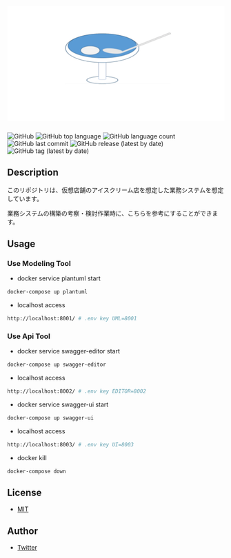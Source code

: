 # <center>![ice-cream](./docs/logo/logo.png)</center>

![GitHub](https://img.shields.io/github/license/onesword0618/ice-cream?style=plastic)
![GitHub top language](https://img.shields.io/github/languages/top/onesword0618/ice-cream?style=plastic)
![GitHub language count](https://img.shields.io/github/languages/count/onesword0618/ice-cream?style=plastic)
![GitHub last commit](https://img.shields.io/github/last-commit/onesword0618/ice-cream?style=plastic)
![GitHub release (latest by date)](https://img.shields.io/github/v/release/onesword0618/ice-cream?style=plastic)
![GitHub tag (latest by date)](https://img.shields.io/github/v/tag/onesword0618/ice-cream?style=plastic)

## Description

このリポジトリは、仮想店舗のアイスクリーム店を想定した業務システムを想定しています。

業務システムの構築の考察・検討作業時に、こちらを参考にすることができます。

## Usage

### Use Modeling Tool

- docker service plantuml start

```bash
docker-compose up plantuml
```

- localhost access

```bash
http://localhost:8001/ # .env key UML=8001
```

### Use Api Tool

- docker service swagger-editor start

```bash
docker-compose up swagger-editor
```

- localhost access

```bash
http://localhost:8002/ # .env key EDITOR=8002
```

- docker service swagger-ui start

```bash
docker-compose up swagger-ui
```

- localhost access

```bash
http://localhost:8003/ # .env key UI=8003
```

- docker kill

```bash
docker-compose down
```

## License

- [MIT](./LICENSE)

## Author

- [Twitter](https://twitter.com/onesword0618)
